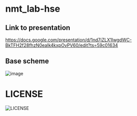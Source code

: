 # nmt_lab-hse
## Link to presentation
https://docs.google.com/presentation/d/1nd7iZLX1IwgdWC-BkTFH2f28fhzN0eaIk4kxpOvPV60/edit?ts=59c01634

## Base scheme
![image](https://sun9-13.userapi.com/c840422/v840422917/f80b/I2tINbLra3E.jpg)
 # LICENSE
![LICENSE](https://github.com/SeminAlex/nmt_lab-hse/blob/master/LICENSE)
